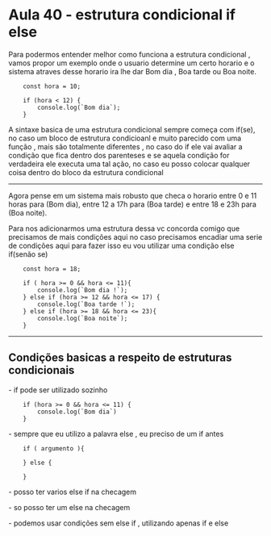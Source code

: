 <h1><b>Aula 40 -  estrutura condicional if else</b></h1>

<p>Para podermos entender melhor como funciona a estrutura condicional , vamos propor um exemplo onde o usuario determine um certo horario e o sistema atraves desse horario ira lhe dar Bom dia , Boa tarde ou Boa noite.</p>


        const hora = 10;
        
        if (hora < 12) {
            console.log(`Bom dia`);
        }


<p>A sintaxe basica de uma estrutura condicional sempre começa com if(se), no caso um bloco de estrutura condicioanl e muito parecido com uma função , mais são totalmente diferentes , no caso do if ele vai avaliar a condição que fica dentro dos parenteses e se aquela condição for verdadeira ele executa uma tal ação, no caso eu posso colocar qualquer coisa dentro do bloco da estrutura condicional</p>

<hr>

<p>Agora pense em um sistema mais robusto que checa o horario entre 0 e 11 horas para (Bom dia), entre 12 a 17h para (Boa tarde) e entre 18 e 23h para (Boa noite).</p>

<p>Para nos adicionarmos uma estrutura dessa vc concorda comigo que precisamos de mais condições aqui no caso precisamos encadiar uma serie de condições aqui para fazer isso eu vou utilizar uma condição else if(senão se)</p>



        const hora = 18;

        if ( hora >= 0 && hora <= 11){
            console.log(`Bom dia !`);
        } else if (hora >= 12 && hora <= 17) {
            console.log(`Boa tarde !`);
        } else if (hora >= 18 && hora <= 23){
            console.log(`Boa noite`);
        }


<hr>
<h2><b>Condições basicas a respeito de estruturas condicionais</b></h2>

<p>- if pode ser utilizado sozinho</p>

        if (hora >= 0 && hora <= 11) {
            console.log(`Bom dia`)
        }

<p>- sempre que eu utilizo a palavra else , eu preciso de um if antes</p>

        if ( argumento ){

        } else {

        }

<p>- posso ter varios else if na checagem</p>
<p>- so posso ter um else na checagem </p>
<p> - podemos usar condições sem else if , utilizando apenas if e else</p>
